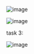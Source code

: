 ![image](https://github.com/rohit546/BFS-and-DFS-Python-/assets/100420859/a72c445d-ec6d-47c9-acae-ed03207e1a2c)

![image](https://github.com/rohit546/BFS-and-DFS-Python-/assets/100420859/b0c4457d-e27a-47e7-b28e-b016305e6ae7)

task 3:

![image](https://github.com/rohit546/BFS-and-DFS-Python-/assets/100420859/91d52a3e-121a-4ef3-8241-45d14785fc6a)


